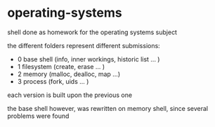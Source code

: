 # operating-systems
shell done as homework for the operating systems subject

the different folders represent different submissions:
  - 0 base shell (info, inner workings, historic list ... )
  - 1 filesystem (create, erase ... )
  - 2 memory (malloc, dealloc, map ...)
  - 3 process (fork, uids ... )

each version is built upon the previous one

the base shell however, was rewritten on memory shell, since several problems were found
 
